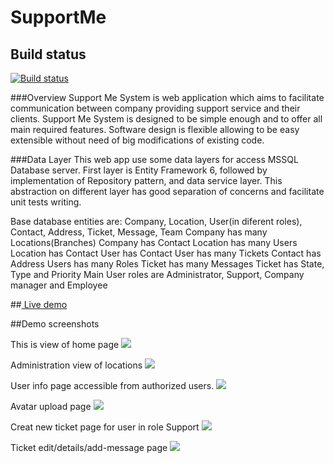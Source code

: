# SupportMe

## Build status
[![Build status](https://ci.appveyor.com/api/projects/status/0xqake9jbu20d8oe?svg=true)](https://ci.appveyor.com/project/SlavchoGeorgiev/supportme)

###Overview
  Support Me System is web application which aims to facilitate communication between company providing support service and their clients. Support Me System is designed to be simple enough and to offer all main required features. Software design is flexible allowing to be easy extensible without need of big modifications of existing code.

###Data Layer
  This web app use some data layers for access MSSQL Database server. First layer is Entity Framework 6, followed by implementation of Repository pattern, and data service layer. This abstraction on different layer has good separation of concerns and facilitate unit tests writing.
  
  Base database entities are: Company, Location, User(in diferent roles), Contact, Address, Ticket, Message, Team
  Company has many Locations(Branches)
  Company has Contact
  Location has many Users
  Location has Contact
  User has Contact
  User has many Tickets
  Contact has Address
  Users has many Roles
  Ticket has many Messages
  Ticket has State, Type and Priority
  Main User roles are Administrator, Support, Company manager and Employee

##<a href="http://support-me.azurewebsites.net/" target="_blank"> Live demo</a>

##Demo screenshots

This is view of home page
<img src="https://raw.githubusercontent.com/p0150n/SupportMe/master/Images/EmployeeHomePage.jpg"/>

Administration view of locations 
<img src="https://raw.githubusercontent.com/p0150n/SupportMe/master/Images/AdminLocationPanel.jpg"/>

User info page accessible from authorized users.
<img src="https://raw.githubusercontent.com/p0150n/SupportMe/master/Images/UserInfoPage.jpg"/>

Avatar upload page
<img src="https://raw.githubusercontent.com/p0150n/SupportMe/master/Images/AvatarUploadPage.jpg"/>

Creat new ticket page for user in role Support
<img src="https://raw.githubusercontent.com/p0150n/SupportMe/master/Images/SupportCreateTicketPage.jpg"/>

Ticket edit/details/add-message page
<img src="https://raw.githubusercontent.com/p0150n/SupportMe/master/Images/TicketDetailsPage.jpg"/>
